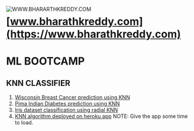 <a href="https://www.bharathkreddy.com"><img align="left" src="https://i.imgur.com/axjt3Qe.png" alt="WWW.BHARARTHKREDDY.COM" title="www.bharathkreddy.com"></a>
# [www.bharathkreddy.com](https://www.bharathkreddy.com)

# ML BOOTCAMP 
## KNN CLASSIFIER

1. [Wisconsin Breast Cancer prediction using KNN](https://github.com/bharathkreddy/knn-classifier/blob/main/Knn%20-%20wisconsin%20breast%20cancer%20data.ipynb)
2. [Pima Indian Diabetes prediction using KNN](https://github.com/bharathkreddy/knn-classifier/blob/main/KNN%20pima%20india%20dataset.ipynb)
3. [Iris dataset classification using radial KNN](https://github.com/bharathkreddy/knn-classifier/blob/main/Radial%20NN%20Iris%20dataset.ipynb)
4. [KNN algorithm deployed on heroku app](https://knn-iris-classifier.herokuapp.com/) NOTE: Give the app some time to load.
